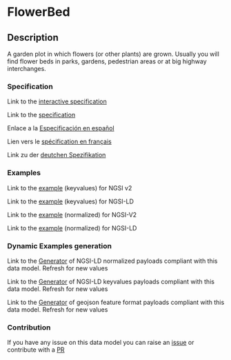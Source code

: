 # FlowerBed

## Description 

A garden plot in which flowers (or other plants) are grown. Usually you will find flower beds in parks, gardens, pedestrian areas or at big highway interchanges.
### Specification

Link to the [interactive specification](https://swagger.lab.fiware.org/?url=https://smart-data-models.github.io/dataModel.ParksAndGardens/FlowerBed/swagger.yaml)

Link to the [specification](https://smart-data-models.github.io/dataModel.ParksAndGardens/FlowerBed/doc/spec.md)

Enlace a la [Especificación en español](https://smart-data-models.github.io/dataModel.ParksAndGardens/FlowerBed/doc/spec_ES.md)

Lien vers le [spécification en français](https://smart-data-models.github.io/dataModel.ParksAndGardens/FlowerBed/doc/spec_FR.md)

Link zu der [deutchen Spezifikation](https://smart-data-models.github.io/dataModel.ParksAndGardens/FlowerBed/doc/spec_DE.md)
### Examples

Link to the [example](https://smart-data-models.github.io/dataModel.ParksAndGardens/FlowerBed/examples/example.json) (keyvalues) for NGSI v2

Link to the [example](https://smart-data-models.github.io/dataModel.ParksAndGardens/FlowerBed/examples/example.jsonld) (keyvalues) for NGSI-LD

Link to the [example](https://smart-data-models.github.io/dataModel.ParksAndGardens/FlowerBed/examples/example-normalized.json) (normalized) for NGSI-V2

Link to the [example](https://smart-data-models.github.io/dataModel.ParksAndGardens/FlowerBed/examples/example-normalized.jsonld) (normalized) for NGSI-LD
### Dynamic Examples generation

Link to the [Generator](https://smartdatamodels.org/extra/ngsi-ld_generator_v0.92.php?schemaUrl=https://raw.githubusercontent.com/smart-data-models/dataModel.ParksAndGardens/master/FlowerBed/schema.json&email=info@smartdatamodels.org) of NGSI-LD normalized payloads compliant with this data model. Refresh for new values

Link to the [Generator](https://smartdatamodels.org/extra/ngsi-ld_generator_keyvalues_v0.92.php?schemaUrl=https://raw.githubusercontent.com/smart-data-models/dataModel.ParksAndGardens/master/FlowerBed/schema.json&email=info@smartdatamodels.org) of NGSI-LD keyvalues payloads compliant with this data model. Refresh for new values

Link to the [Generator](https://smartdatamodels.org/extra/geojson_features_generator_v1.0.php?schemaUrl=https://raw.githubusercontent.com/smart-data-models/dataModel.ParksAndGardens/master/FlowerBed/schema.json&email=info@smartdatamodels.org) of geojson feature format payloads compliant with this data model. Refresh for new values
### Contribution

 If you have any issue on this data model you can raise an [issue](https://github.com/smart-data-models/dataModel.ParksAndGardens/issues)  or contribute with a [PR](https://github.com/smart-data-models/dataModel.ParksAndGardens/pulls)
